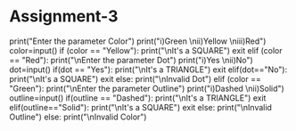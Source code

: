 # Assignment-3
print("Enter the parameter Color")
print("i)Green \nii)Yellow \niii)Red")
color=input()
if (color == "Yellow"):
    print("\nIt's a SQUARE")
    exit
elif (color == "Red"):
    print("\nEnter the parameter Dot")
    print("i)Yes \nii)No")
    dot=input()
    if(dot == "Yes"):
        print("\nIt's a TRIANGLE")
        exit
    elif(dot=="No"):
        print("\nIt's a SQUARE")
        exit
    else:
        print("\nInvalid Dot")
elif (color == "Green"):
    print("\nEnter the parameter Outline")
    print("i)Dashed \nii)Solid")
    outline=input()
    if(outline == "Dashed"):
        print("\nIt's a TRIANGLE")
        exit
    elif(outline=="Solid"):
        print("\nIt's a SQUARE")
        exit
    else:
        print("\nInvalid Outline")
else:
    print("\nInvalid Color")
